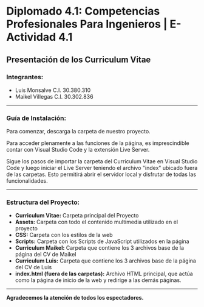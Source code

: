 # Diplomado 4.1: Competencias Profesionales Para Ingenieros | E-Actividad 4.1

## Presentación de los Curriculum Vitae

### Integrantes:
- Luis Monsalve C.I. 30.380.310
- Maikel Villegas C.I. 30.302.836

---

### Guía de Instalación:

Para comenzar, descarga la carpeta de nuestro proyecto.

Para acceder plenamente a las funciones de la página, es imprescindible contar con Visual Studio Code y la extensión Live Server.

Sigue los pasos de importar la carpeta del Curriculum Vitae en Visual Studio Code y luego iniciar el Live Server teniendo el archivo "index" ubicado fuera de las carpetas. Esto permitirá abrir el servidor local y disfrutar de todas las funcionalidades.

---

### Estructura del Proyecto: 

- **Curriculum Vitae:** Carpeta principal del Proyecto
- **Assets:** Carpeta con todo el contenido multimedia utilizado en el proyecto
- **CSS:** Carpeta con los estilos de la web
- **Scripts:** Carpeta con los Scripts de JavaScript utilizados en la página
- **Curriculum Maikel:** Carpeta que contiene los 3 archivos base de la página del CV de Maikel
- **Curriculum Luis:** Carpeta que contiene los 3 archivos base de la página del CV de Luis
- **index.html (fuera de las carpetas):** Archivo HTML principal, que actúa como la página de inicio de la web y redirige a las demás páginas.

---

**Agradecemos la atención de todos los espectadores.**